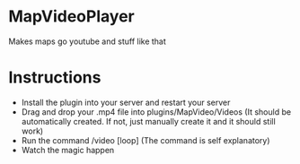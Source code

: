 # MapVideoPlayer
Makes maps go youtube and stuff like that

# Instructions
- Install the plugin into your server and restart your server
- Drag and drop your .mp4 file into plugins/MapVideo/Videos (It should be automatically created. If not, just manually create it and it should still work)
- Run the command /video <filename> [loop] (The command is self explanatory)
- Watch the magic happen
